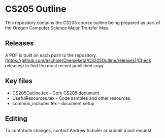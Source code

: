 # CS205 Outline

This repository contains the CS205 course outline being prepared as part of the Oregon Computer Science
Major Transfer Map.

## Releases

A PDF is built on each push to the repository.
[https://github.com/ascholerChemeketa/CS205Outline/releases](Check releases) to find the most recent published
copy.

## Key files

* CS205Outline.tex - Core CS205 document
* UsefulResources.tex - Code samples and other resources
* common_includes.tex - document setup

## Editing

To contribute changes, contact Andrew Scholer or submit a pull request.
